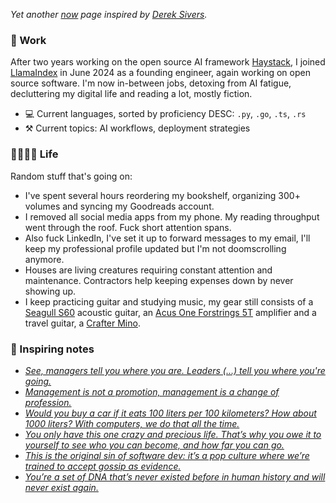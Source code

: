 
_Yet another [now](https://nownownow.com/about) page inspired by [Derek Sivers](https://sive.rs/nowff)._

<!--- content --->

### 👷 Work

After two years working on the open source AI framework [Haystack](https://github.com/deepset-ai/haystack), I joined
[LlamaIndex](https://www.llamaindex.ai/) in June 2024 as a founding engineer, again working on open source software.
I'm now in-between jobs, detoxing from AI fatigue, decluttering my digital life and reading a lot, mostly fiction.

- 💻 Current languages, sorted by proficiency DESC: `.py`, `.go`, `.ts`, `.rs`
- ⚒️ Current topics: AI workflows, deployment strategies

### 👨‍👩‍👧‍👦 Life

Random stuff that's going on:

- I've spent several hours reordering my bookshelf, organizing 300+ volumes and syncing my Goodreads account.
- I removed all social media apps from my phone. My reading throughput went through the roof.
  Fuck short attention spans.
- Also fuck LinkedIn, I've set it up to forward messages to my email, I'll keep my professional
  profile updated but I'm not doomscrolling anymore.
- Houses are living creatures requiring constant attention and maintenance. Contractors help
  keeping expenses down by never showing up.
- I keep practicing guitar and studying music, my gear still consists of a [Seagull S60][seagull s60]
  acoustic guitar, an [Acus One Forstrings 5T][acus one] amplifier and a travel guitar,
  a [Crafter Mino][crafter mino].

### 💭 Inspiring notes

- [_See, managers tell you where you are. Leaders (...) tell you where you're going._][art of leadership]
- [_Management is not a promotion, management is a change of profession._][charity pendulum]
- [_Would you buy a car if it eats 100 liters per 100 kilometers? How about 1000 liters? With computers, we do that all the time._][software disenchantment]
- [_You only have this one crazy and precious life. That’s why you owe it to yourself to see who you can become, and how far you can go._][13 things]
- [_This is the original sin of software dev: it’s a pop culture where we’re trained to accept gossip as evidence._][Trusting your own judgement]
- [_You’re a set of DNA that’s never existed before in human history and will never exist again._][The Epidemic of Wasted Talent]

[seagull s60]: http://www.seagullguitars.com/en/products/160-s6-original-qit
[acus one]: https://www.acus-sound.it/en/one-forstrings/5-oneforstrings-5t.html
[crafter mino]: http://crafterguitars.com/eng/product/product_list.php?catcode=110000#gcode2011100001
[charity pendulum]: https://charity.wtf/2017/05/11/the-engineer-manager-pendulum/
[13 things]: https://medium.com/@zdravko/13-things-you-need-to-give-up-if-you-want-to-be-successful-44b5b9b06a26
[software disenchantment]: https://tonsky.me/blog/disenchantment/?utm_source=pocket_mylist
[art of leadership]: https://www.oreilly.com/library/view/the-art-of/9781492045687/
[Trusting your own judgement]: https://www.baldurbjarnason.com/2025/trusting-your-own-judgement-on-ai/
[The Epidemic of Wasted Talent]: https://thestillwandering.substack.com/p/the-epidemic-of-wasted-talent
